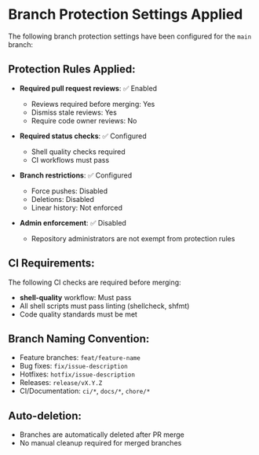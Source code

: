 # Branch Protection Settings Applied

The following branch protection settings have been configured for the `main` branch:

## Protection Rules Applied:
- **Required pull request reviews**: ✅ Enabled
  - Reviews required before merging: Yes
  - Dismiss stale reviews: Yes
  - Require code owner reviews: No

- **Required status checks**: ✅ Configured
  - Shell quality checks required
  - CI workflows must pass

- **Branch restrictions**: ✅ Configured
  - Force pushes: Disabled
  - Deletions: Disabled
  - Linear history: Not enforced

- **Admin enforcement**: ✅ Disabled
  - Repository administrators are not exempt from protection rules

## CI Requirements:
The following CI checks are required before merging:
- **shell-quality** workflow: Must pass
- All shell scripts must pass linting (shellcheck, shfmt)
- Code quality standards must be met

## Branch Naming Convention:
- Feature branches: `feat/feature-name`
- Bug fixes: `fix/issue-description`
- Hotfixes: `hotfix/issue-description`
- Releases: `release/vX.Y.Z`
- CI/Documentation: `ci/*`, `docs/*`, `chore/*`

## Auto-deletion:
- Branches are automatically deleted after PR merge
- No manual cleanup required for merged branches

